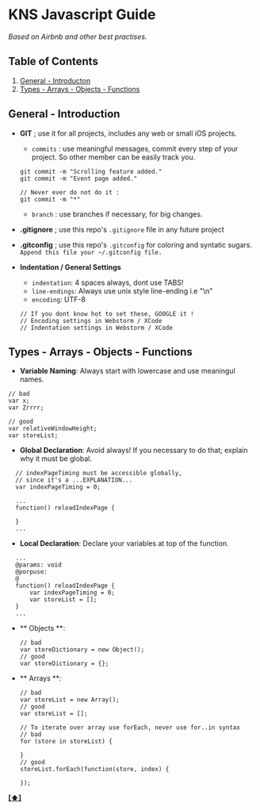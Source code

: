 # KNS Javascript Guide

*Based on Airbnb and other best practises.*


## <a name='TOC'>Table of Contents</a>

  1. [General - Introducton](#general-introduction)
  1. [Types - Arrays - Objects - Functions](#types-arrays-objects-functions)

## <a name='general-introduction'>General - Introduction</a>

- **GIT** ; use it for all projects, includes any web or small iOS projects. 
	+ `commits` : use meaningful messages, commit every step of your project. So other member can be easily track you.
	
	```
	git commit -m "Scrolling feature added."
	git commit -m "Event page added."
	
	// Never ever do not do it : 
	git commit -m "*"
	```
	    
	+ `branch` : use branches if necessary, for big changes.

- **.gitignore** ; use this repo's ``.gitignore`` file in any future project 

- **.gitconfig** ; use this repo's ``.gitconfig`` for coloring and syntatic sugars. 
  ``Append this file your ~/.gitconfig file.``

- **Indentation / General Settings**
	+ ``indentation``: 4 spaces always, dont use TABS!
	+ ``line-endings``: Always use unix style line-ending i.e "\n"
	+ ``encoding``: UTF-8
	
    ```
    // If you dont know hot to set these, GOOGLE it !
    // Encoding settings in Webstorm / XCode
    // Indentation settings in Webstorm / XCode
    ```
    

## <a name='types-arrays-objects-functions'>Types - Arrays - Objects - Functions</a>

  - **Variable Naming**: Always start with lowercase and use meaningul names.
  
  ```
  // bad
  var x;
  var Zrrrr;
  
  // good
  var relativeWindowHeight; 
  var storeList; 
  ```
  
  - **Global Declaration**: Avoid always! If you necessary to do that; explain why it must be global.
  
  ```
    // indexPageTiming must be accessible globally, 
    // since it's a ...EXPLANATION...
    var indexPageTiming = 0;
    
    ...
    function() reloadIndexPage {
    
    }
    ...
  ```   
  
  - **Local Declaration**: Declare your variables at top of the function.
  
   
  ```
    ...
    @params: void
    @porpuse: 
    @
    function() reloadIndexPage {
	    var indexPageTiming = 0;
	    var storeList = [];
    }
    ...
  ```  
    
    
 - ** Objects **: 
 
 	```
 	// bad
 	var storeDictionary = new Object();
 	// good
 	var storeDictionary = {};
    ```
    
 - ** Arrays **:
    
    ```
 	// bad
 	var storeList = new Array();
 	// good
 	var storeList = [];
 	
 	// To iterate over array use forEach, never use for..in syntax
 	// bad
	for (store in storeList) {
		
	}
	// good
	storeList.forEach(function(store, index) {
		
	});
    ```
    
  
**[[⬆]](#TOC)**
